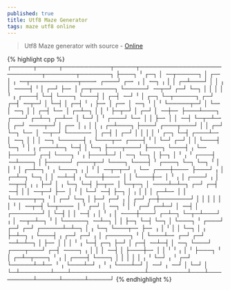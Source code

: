 ```yaml
---
published: true
title: Utf8 Maze Generator
tags: maze utf8 online
---
```

> Utf8 Maze generator with source - [Online](https://www.vidarholen.net/cgi-bin/labyrinth)

{% highlight cpp %}
┌─────┬─────┬───────────┬─────┬───────────────────────────┬───────┬───────┐ 
├───┐ ╵ ┌─┐ │ ╶─┬─────┐ │ ┌─╴ │ ╷ ╶─┬───────────┬───╴ ┌───┘ ┌─╴ ╷ │ ╶─┐ ╷ │ 
│ ┌─┴───┘ │ │ ╷ │ ╶───┤ ╵ │ ┌─┘ ├─╴ │ ┌─┬─────┐ └─────┘ ╶─┬─┘ ┌─┘ └─┐ │ │ │ 
│ ╵ ╷ ┌───┤ └─┤ └───┐ └───┤ │ ┌─┤ ╶─┘ ╵ │ ┌─┐ └─┬─────┐ ┌─┘ ┌─┤ ╶─┬─┘ │ └─┤ 
│ ┌─┤ ╵ ╷ ├─╴ │ ┌─╴ │ ╶─┐ ╵ │ ╵ └─────┬─┘ │ └─╴ │ ╶─┐ │ │ ┌─┤ └─╴ │ ┌─┴─┐ │ 
│ ╵ ├─┬─┘ │ ┌─┘ │ ╶─┼─╴ ├───┴───┐ ┌───┘ ┌─┴─┐ ┌─┴─╴ │ └─┘ │ ╵ ┌───┘ └─╴ │ │ 
├─╴ │ │ ╶─┤ └─┬─┴─╴ │ ┌─┘ ╶───┬─┘ │ ┌─╴ │ ╷ │ │ ╷ ┌─┴───┐ ├───┘ ┌───┬───┘ │ 
│ ┌─┘ └─┐ └─╴ │ ╶─┬─┘ └─────╴ │ ┌─┤ │ ┌─┘ │ │ │ │ ╵ ┌─┐ └─┤ ┌───┴─╴ │ ╶─┐ │ 
│ │ ╶─┐ └─────┤ ╷ └───┬─╴ ┌───┤ ╵ │ └─┘ ┌─┘ │ │ └───┤ └─┐ ╵ │ ╷ ┌───┴─┐ └─┤ 
│ └─┐ ├───┬───┘ ├───┐ └───┤ ╷ └─╴ ├─────┘ ┌─┤ └───┐ ╵ ╷ ├───┴─┘ │ ╶─┐ └─┐ │ 
├─┐ │ ╵ ╷ ╵ ┌───┤ ╶─┴───┐ │ ├─────┘ ┌───┬─┘ └───┐ └───┤ ╵ ┌───┐ └─┐ └─┐ ╵ │ 
│ ╵ │ ┌─┴─┐ ╵ ╷ └───┐ ╷ │ ╵ │ ╶─┬─┬─┘ ╷ └─╴ ┌───┼───╴ ├───┘ ╷ │ ┌─┴─┐ └─┐ │ 
│ ╶─┴─┤ ╷ └───┼───╴ │ │ └───┼─╴ │ ╵ ╷ │ ┌───┘ ╷ │ ╶─┬─┤ ╷ ╷ ├─┘ │ ╷ └─┐ └─┤ 
├─┬─╴ │ └─┬─┐ │ ╶───┴─┴─┐ ┌─┘ ┌─┤ ╶─┤ │ │ ╶─┬─┘ ├─╴ │ ╵ │ └─┘ ╶─┤ ├─┐ │ ╷ │ 
│ │ ┌─┴─╴ │ │ └─────┬─┐ ╵ │ ┌─┘ └─┐ │ ├─┘ ┌─┘ ╷ │ ┌─┘ ┌─┼───────┘ │ │ │ │ │ 
│ ╵ │ ╶─┬─┤ └─┬───╴ │ ╵ ┌─┘ │ ╶─┐ ╵ │ ╵ ┌─┘ ┌─┴─┘ │ ╶─┤ │ ┌───────┘ │ └─┤ │ 
│ ╶─┤ ╷ │ ╵ ╷ │ ╶───┼───┘ ┌─┴─┐ └─┬─┴───┘ ╷ │ ╶─┬─┴─┐ ╵ │ └─────┐ ╶─┴─┐ │ │ 
├─┐ └─┤ └─┐ │ └───┐ ╵ ┌───┘ ┌─┘ ┌─┘ ┌─────┴─┴─┐ │ ╷ └─┐ └───┬─╴ ├─╴ ╷ │ ╵ │ 
│ └─┐ │ ╷ ├─┴─┐ ╷ └───┤ ╷ ┌─┘ ┌─┘ ╷ │ ┌─────┐ ╵ │ └───┴─╴ ┌─┘ ┌─┘ ╶─┴─┴─┐ │ 
├─╴ │ │ │ ╵ ╷ └─┤ ┌─┐ ├─┘ │ ┌─┤ ╶─┴─┤ │ ╶─┐ └───┘ ┌───┬───┘ ┌─┤ ╶───┐ ╷ │ │ 
│ ╶─┤ │ ├───┼─╴ │ │ ╵ ╵ ╷ │ ╵ ├───┐ ╵ │ ┌─┴─┬───┐ ╵ ╷ │ ┌───┤ └───┐ │ │ │ │ 
│ ╷ ╵ └─┘ ╷ ╵ ┌─┘ └─────┴─┴─╴ ╵ ╷ └───┴─┘ ╷ ╵ ╷ └───┴─┘ │ ╶─┘ ╷ ╶─┘ │ └─┘ │ 
└─┴───────┴───┴─────────────────┴─────────┴───┴─────────┴─────┴─────┴─────┘ 
{% endhighlight %}
